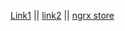 [Link1](https://dzone.com/articles/angular-app-state-management-with-ngrx) || [link2](https://medium.com/angular-in-depth/how-to-start-flying-with-angular-and-ngrx-b18e84d444aa) || [ngrx store](https://ngrx.io/guide/store)

